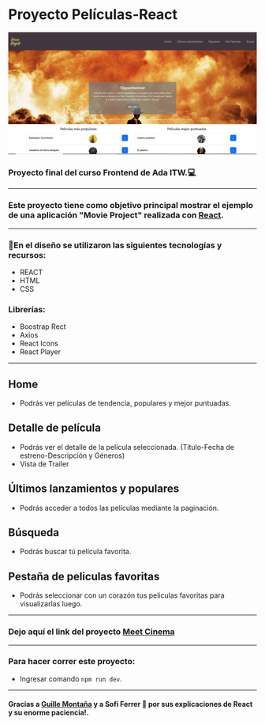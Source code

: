 # Proyecto Películas-React

![imagen](/src/assets/moviecapture.png)

### Proyecto final del curso Frontend de Ada ITW.💻
***
### Este proyecto tiene como objetivo principal mostrar el ejemplo de una aplicación "Movie Project" realizada con [React](https://www.themoviedb.org/).
***
### 🎥En el diseño  se utilizaron las siguientes tecnologías y recursos:
- REACT
- HTML
- CSS
### Librerías:
- Boostrap Rect
- Axios
- React Icons
- React Player
***

## Home
- Podrás ver películas  de tendencia, populares y mejor puntuadas.
## Detalle de película
- Podrás ver el detalle de la película seleccionada.
(Título-Fecha de estreno-Descripción y Géneros)
- Vista de Trailer
## Últimos lanzamientos y populares
- Podrás acceder a todos las películas mediante
la paginación.
## Búsqueda
- Podrás buscar tú película favorita.
## Pestaña de peliculas favoritas
- Podrás seleccionar con un corazón tus peliculas favoritas para visualizarlas luego.

*****
### Dejo aquí el link del proyecto [Meet Cinema](https://movieproject-mu.vercel.app/)

*****
### Para hacer correr este proyecto:

- Ingresar comando ```npm run dev```.

***
#### Gracias a [Guille Montaña](https://github.com/AngelGuillermoMontania) y a Sofi Ferrer 💜 por sus explicaciones de React y su enorme paciencia!. 

